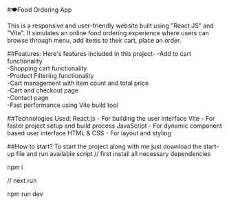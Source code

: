 #🍽Food Ordering App

This is a responsive and user-friendly website built using "React JS" and "Vite". It simulates an online food ordering experience where users can browse through menu, add items to their cart, place an order.


##Features:
Here's features included in this project-
-Add to cart functionality  
-Shopping cart functionality  
-Product Filtering functionality  
-Cart management with item count and total price  
-Cart and checkout page  
-Contact page  
-Fast performance using Vite build tool  

##Technologies Used:
React.js - For building the user interface
Vite - For faster project setup and build process
JavaScript - For dynamic component based user interface
HTML & CSS - For layout and styling

##How to start?
To start the project along with me just download the start-up file and run available script
// first install all necessary dependencies

npm i

// next run

npm run dev
